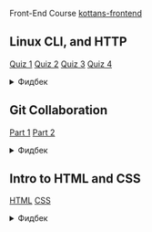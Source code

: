 Front-End Course [kottans-frontend](https://github.com/kottans/frontend/blob/2022_UA/contents.md)
## Linux CLI, and HTTP
[Quiz 1](https://github.com/prev1ew/kottans-frontend/blob/main/task_linux_cli/q1.png)
[Quiz 2](https://github.com/prev1ew/kottans-frontend/blob/main/task_linux_cli/q2.png)
[Quiz 3](https://github.com/prev1ew/kottans-frontend/blob/main/task_linux_cli/q3.png)
[Quiz 4](https://github.com/prev1ew/kottans-frontend/blob/main/task_linux_cli/q4.png)
<details>
<summary>Фидбек</summary>
  <details>
    <summary>Что узнал нового</summary>
    Узнал про некие команды линукса, которые мне никогда не нужны были
    Ознакомился как в различных библиотеках юзать HTTP
  </details>

  <details>
    <summary>Что удивило</summary>
    Если мы проходим эти команды линукса то вероятнее всего они каким-то образом мне понадобятся в прохождении курса целиком
  </details>

  <details>
    <summary>Что планирую использовать</summary>
    Http requests with React, по линухе врядли чтото с нового материала нужно будет при повседневном использовании линукса (там все-таки DE обычно ставят что бы не юзать эти команды)
  </details>
</details>

## Git Collaboration
[Part 1](https://github.com/prev1ew/kottans-frontend/blob/main/task_git_collaboration/p1.png)
[Part 2](https://github.com/prev1ew/kottans-frontend/blob/main/task_git_collaboration/p2.png)
<details>
<summary>Фидбек</summary>
  <details>
    <summary>Что узнал нового</summary>
    Гит оказывается многофункциональный
  </details>

  <details>
    <summary>Что удивило</summary>
    Пройденный функционал про разработке соло врядли както будет полезен (т.е. и при прохождении этого курса вполне вероятно тоже)
  </details>

  <details>
    <summary>Что планирую использовать</summary>
    Пока соло разрабатываю - нечего, при командной работе крайне редко но все-же нужно будет использовать пройденное
  </details>
</details>

## Intro to HTML and CSS
[HTML](https://github.com/prev1ew/kottans-frontend/blob/main/task_html_css_intro/HTML.png)
[CSS](https://github.com/prev1ew/kottans-frontend/blob/main/task_html_css_intro/CSS.png)
<details>
<summary>Фидбек</summary>
  <details>
    <summary>Что узнал нового</summary>
    В целом ничего, так как раньше сталкивался с HTML и CSS
  </details>

  <details>
    <summary>Что удивило</summary>
    Нечего, все в рамках ожидаемого
  </details>

  <details>
    <summary>Что планирую использовать</summary>
    HTML и CSS неотъемлемая часть front-end разработки, поэтому все планирую использовать при разработке front-end части
  </details>
</details>
